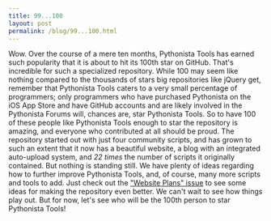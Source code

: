 ```yaml
---
title: 99...100
layout: post
permalink: /blog/99...100.html
---
```

Wow. Over the course of a mere ten months, Pythonista Tools has earned such popularity that it is about to hit its 100th star on GitHub. That's incredible for such a specialized repository. While 100 may seem like nothing compared to the thousands of stars big repositories like jQuery get, remember that Pythonista Tools caters to a very small percentage of programmers; only programmers who have purchased Pythonista on the iOS App Store and have GitHub accounts and are likely involved in the Pythonista Forums will, chances are, star Pythonista Tools. So to have 100 of these people like Pythonista Tools enough to star the repository is amazing, and everyone who contributed at all should be proud. The repository started out with just four community scripts, and has grown to such an extent that it now has a beautiful website, a blog with an integrated auto-upload system, and *22 times* the number of scripts it originally contained. But nothing is standing still. We have plenty of ideas regarding how to further improve Pythonista Tools, and, of course, many more scripts and tools to add. Just check out the ["Website Plans" issue](https://github.com/Pythonista-Tools/Pythonista-Tools/issues/21) to see some ideas for making the repository even better. We can't wait to see how things play out. But for now, let's see who will be the 100th person to star Pythonista Tools!